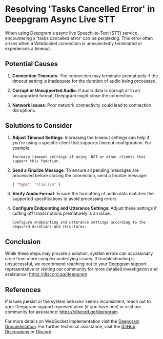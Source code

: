 # Resolving 'Tasks Cancelled Error' in Deepgram Async Live STT

When using Deepgram's async live Speech-to-Text (STT) service, encountering a 'tasks cancelled error' can be perplexing. This error often arises when a WebSocket connection is unexpectedly terminated or experiences a timeout.

## Potential Causes

1. **Connection Timeouts**: The connection may terminate prematurely if the timeout setting is inadequate for the duration of audio being processed.

2. **Corrupt or Unsupported Audio**: If audio data is corrupt or in an unsupported format, Deepgram might close the connection.

3. **Network Issues**: Poor network connectivity could lead to connection disruptions.

## Solutions to Consider

1. **Adjust Timeout Settings**: Increasing the timeout settings can help if you're using a specific client that supports timeout configuration. For example:
   ```plaintext
   Increase timeout settings if using .NET or other clients that support this function.
   ```

2. **Send a Finalize Message**: To ensure all pending messages are processed before closing the connection, send a finalize message:
   ```json
   { "type": "Finalize" }
   ```

3. **Verify Audio Format**: Ensure the formatting of audio data matches the supported specifications to avoid processing errors.

4. **Configure Endpointing and Utterance Settings**: Adjust these settings if cutting off transcriptions prematurely is an issue:
   ```plaintext
   Configure endpointing and utterance settings according to the required durations and structures.
   ```

## Conclusion

While these steps may provide a solution, system errors can occasionally arise from more complex underlying issues. If troubleshooting is unsuccessful, we recommend reaching out to your Deepgram support representative or visiting our community for more detailed investigation and assistance: https://discord.gg/deepgram

## References

If issues persist or the system behavior seems inconsistent, reach out to your Deepgram support representative (if you have one) or visit our community for assistance: https://discord.gg/deepgram

For more details on WebSocket implementation visit the [Deepgram Documentation](https://developers.deepgram.com/docs/getting-started-with-live-streaming-audio). For further technical assistance, visit the [GitHub Discussions](https://github.com/orgs/deepgram/discussions) or [Discord](https://discord.gg/deepgram).